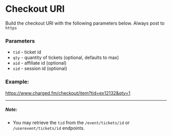 # Checkout URI

Build the checkout URI with the following parameters below. Always post to `https`

### Parameters
* `tid` - ticket id
* `qty` - quantity of tickets (optional, defaults to max)
* `aid` - affiliate id (optional)
* `sid` - session id (optional)

### Example:
https://www.charged.fm/checkout/item?tid=ex12132&qty=1

---

##### Note:
* You may retrieve the `tid` from the `/event/tickets/id` or `/userevent/tickets/id` endpoints.
